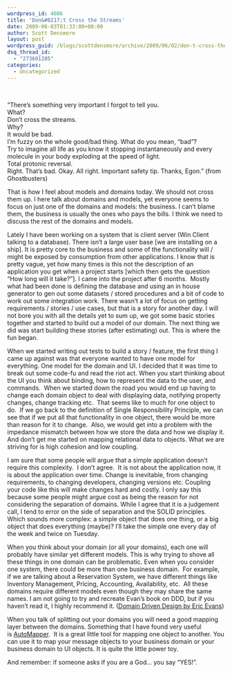 ```yaml
---
wordpress_id: 4606
title: 'Don&#8217;t Cross the Streams'
date: 2009-06-03T01:33:00+00:00
author: Scott Densmore
layout: post
wordpress_guid: /blogs/scottdensmore/archive/2009/06/02/don-t-cross-the-streams.aspx
dsq_thread_id:
  - "273601285"
categories:
  - Uncategorized
---
```

&nbsp;

<div>
  <div>
    &#8220;There&#8217;s something very important I forgot to tell you.&nbsp;
  </div>
  
  <div>
    What?&nbsp;
  </div>
  
  <div>
    Don&#8217;t cross the streams.&nbsp;
  </div>
  
  <div>
    Why?&nbsp;
  </div>
  
  <div>
    It would be bad.&nbsp;
  </div>
  
  <div>
    I&#8217;m fuzzy on the whole good/bad thing. What do you mean, &#8220;bad&#8221;?&nbsp;
  </div>
  
  <div>
    Try to imagine all life as you know it stopping instantaneously and every molecule in your body exploding at the speed of light.&nbsp;
  </div>
  
  <div>
    Total protonic reversal.&nbsp;
  </div>
  
  <div>
    Right. That&#8217;s bad. Okay. All right. Important safety tip. Thanks, Egon.&#8221; (from Ghostbusters)
  </div>
  
  <p>
  </p>
  
  <div>
    That is how I feel about models and domains today. We should not cross them up. I here talk about domains and models, yet everyone seems to focus on just one of the domains and models: the business. I can&#8217;t blame them, the business is usually the ones who pays the bills. I think we need to discuss the rest of the domains and models.&nbsp;
  </div>
  
  <p>
  </p>
  
  <div>
    Lately I have been working on a system that is client server (Win Client talking to a database). There isn&#8217;t a large user base [we are installing on a ship]. It is pretty core to the business and some of the functionality will / might be exposed by consumption from other applications. I know that is pretty vague, yet how many times is this not the description of an application you get when a project starts [which then gets the question &#8220;How long will it take?&#8221;]. I came into the project after 6 months. &nbsp;Mostly what had been done is defining the database and using an in house generator to gen out some datasets / stored procedures and a bit of code to work out some integration work. There wasn&#8217;t a lot of focus on getting requirements / stories / use cases, but that is a story for another day. I will not bore you with all the details yet to sum up, we got some basic stories together and started to build out a model of our domain. The next thing we did was start building these stories (after estimating) out. This is where the fun began.
  </div>
  
  <p>
  </p>
  
  <div>
    When we started writing out tests to build a story / feature, the first thing I came up against was that everyone wanted to have one model for everything. One model for the domain and UI. I decided that it was time to break out some code-fu and read the riot act. When you start thinking about the UI you think about binding, how to represent the data to the user, and commands. &nbsp;When we started down the road you would end up having to change each domain object to deal with displaying data, notifying property changes, change tracking etc. &nbsp;That seems like to much for one object to do. &nbsp;If we go back to the definition of Single Responsibility Principle, we can see that if we put all that functionality in one object, there would be more than reason for it to change. &nbsp;Also, we would get into a problem with the impedance mismatch between how we store the data and how we display it. And don&#8217;t get me started on mapping relational data to objects. What we are striving for is high cohesion and low coupling.&nbsp;
  </div>
  
  <p>
  </p>
  
  <div>
    I am sure that some people will argue that a simple application doesn&#8217;t require this complexity. &nbsp;I don&#8217;t agree. &nbsp;It is not about the application now, it is about the application over time. Change is inevitable, from changing requirements, to changing developers, changing versions etc. Coupling your code like this will make changes hard and costly. I only say this because some people might argue cost as being the reason for not considering the separation of domains. While I agree that it is a judgement call, I tend to error on the side of separation and the SOLID principles. Which sounds more complex: a simple object that does one thing, or a big object that does everything (maybe)? I&#8217;ll take the simple one every day of the week and twice on Tuesday. &nbsp;&nbsp;
  </div>
  
  <p>
  </p>
  
  <div>
    When you think about your domain (or all your domains), each one will probably have similar yet different models. This is why trying to shove all these things in one domain can be problematic. Even when you consider one system, there could be more than one business domain. &nbsp;For example, if we are talking about a Reservation System, we have different things like Inventory Management, Pricing, Accounting, Availability, etc. &nbsp;All these domains require different models even though they may share the same names. I am not going to try and recreate Evan&#8217;s book on DDD, but if you haven&#8217;t read it, I highly recommend it. (<a href="http://www.amazon.com/Domain-Driven-Design-Tackling-Complexity-Software/dp/0321125215/ref=sr_1_1?ie=UTF8&s=books&qid=1243995956&sr=8-1" title="DDD">Domain Driven Design by Eric Evans</a>)
  </div>
  
  <p>
  </p>
  
  <div>
    When you talk of splitting out your domains you will need a good mapping layer between the domains. Something that I have found very useful is&nbsp;<a href="http://www.codeplex.com/AutoMapper" title="AutoMapper">AutoMapper</a>. &nbsp;It is a great little tool for mapping one object to another. You can use it to map your message objects to your business domain or your business domain to UI objects. It is quite the little power toy.
  </div>
  
  <p>
  </p>
  
  <div>
    And remember: if someone asks if you are a God&#8230; you say &#8220;YES!&#8221;.
  </div>
</div>

&nbsp;